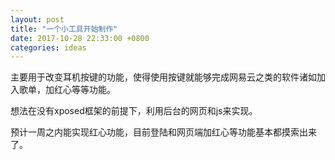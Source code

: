 ```yaml
---
layout: post
title: "一个小工具开始制作"
date: 2017-10-28 22:33:00 +0800
categories: ideas
---
```

主要用于改变耳机按键的功能，使得使用按键就能够完成网易云之类的软件诸如加入歌单，加红心等等功能。

想法在没有xposed框架的前提下，利用后台的网页和js来实现。

预计一周之内能实现红心功能，目前登陆和网页端加红心等功能基本都摸索出来了。